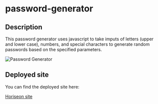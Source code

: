 # password-generator

## Description

This password generator uses javascript to take imputs of letters (upper and lower case), numbers, and special characters to  generate random passwords based on the specified parameters.

![Password Generator](./assets/images/Horiseon-code-refactor.png)

## Deployed site
You can find the deployed site here:

[Horiseon site](https://mattyb5000.github.io/Horiseon-code-refactor/)